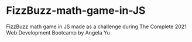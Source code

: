 # FizzBuzz-math-game-in-JS
FizzBuzz math game in JS made as a challenge during The Complete 2021 Web Development Bootcamp by Angela Yu
